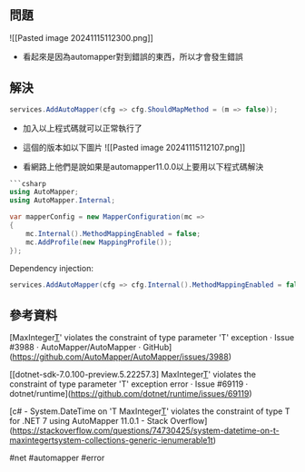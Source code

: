 ## 問題

![[Pasted image 20241115112300.png]]
* 看起來是因為automapper對到錯誤的東西，所以才會發生錯誤
## 解決

```csharp
services.AddAutoMapper(cfg => cfg.ShouldMapMethod = (m => false));
```
* 加入以上程式碼就可以正常執行了
* 這個的版本如以下圖片
![[Pasted image 20241115112107.png]]

* 看網路上他們是說如果是automapper11.0.0以上要用以下程式碼解決
```csharp
```csharp
using AutoMapper;
using AutoMapper.Internal;

var mapperConfig = new MapperConfiguration(mc =>
{
    mc.Internal().MethodMappingEnabled = false;
    mc.AddProfile(new MappingProfile());
});
```

Dependency injection:

```csharp
services.AddAutoMapper(cfg => cfg.Internal().MethodMappingEnabled = false, typeof(MaappingProfile).Assembly);
```

## 參考資料
[MaxInteger[T](System.Collections.Generic.IEnumerable1[T])' violates the constraint of type parameter 'T' exception · Issue #3988 · AutoMapper/AutoMapper · GitHub](https://github.com/AutoMapper/AutoMapper/issues/3988)

[[dotnet-sdk-7.0.100-preview.5.22257.3] MaxInteger[T](System.Collections.Generic.IEnumerable1[T])' violates the constraint of type parameter 'T' exception error · Issue #69119 · dotnet/runtime](https://github.com/dotnet/runtime/issues/69119)

[c# - System.DateTime on 'T MaxInteger[T](System.Collections.Generic.IEnumerable1[T])' violates the constraint of type T for .NET 7 using AutoMapper 11.0.1 - Stack Overflow](https://stackoverflow.com/questions/74730425/system-datetime-on-t-maxintegertsystem-collections-generic-ienumerable1t)



#net #automapper #error 